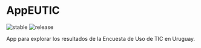 # AppEUTIC

![stable](https://img.shields.io/badge/lifecycle-stable-brightgreen.svg)
![release](https://img.shields.io/github/v/release/UnaImagen/AppEUTIC)

App para explorar los resultados de la Encuesta de Uso de TIC en Uruguay.
